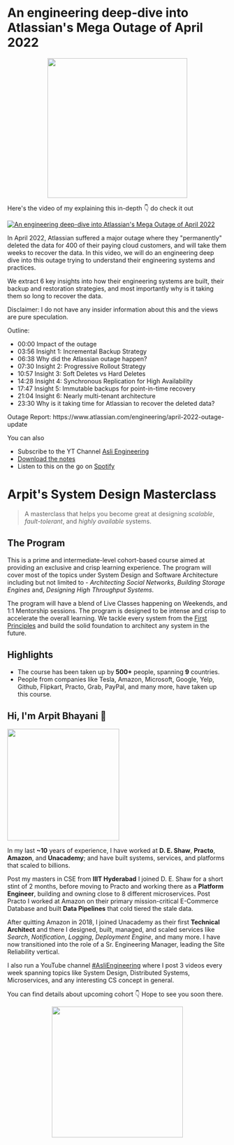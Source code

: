 An engineering deep-dive into Atlassian's Mega Outage of April 2022
===

<p align="center">
    <img src="https://media.giphy.com/media/1k3jEsS507T20/giphy.gif" width="320px" />
</p>



<p>Here's the video of my explaining this in-depth 👇‍ do check it out</p>

[![An engineering deep-dive into Atlassian's Mega Outage of April 2022](https://i.ytimg.com/vi/xa-hMF8gku0/mqdefault.jpg)](https://www.youtube.com/watch?v=xa-hMF8gku0)

<p>In April 2022, Atlassian suffered a major outage where they "permanently" deleted the data for 400 of their paying cloud customers, and will take them weeks to recover the data. In this video, we will do an engineering deep dive into this outage trying to understand their engineering systems and practices.</p>
<p>We extract 6 key insights into how their engineering systems are built, their backup and restoration strategies, and most importantly why is it taking them so long to recover the data.</p>
<p>Disclaimer: I do not have any insider information about this and the views are pure speculation.</p>
<p>Outline:</p>
<ul>
<li>00:00 Impact of the outage</li>
<li>03:56 Insight 1: Incremental Backup Strategy</li>
<li>06:38 Why did the Atlassian outage happen?</li>
<li>07:30 Insight 2: Progressive Rollout Strategy</li>
<li>10:57 Insight 3: Soft Deletes vs Hard Deletes</li>
<li>14:28 Insight 4: Synchronous Replication for High Availability</li>
<li>17:47 Insight 5: Immutable backups for point-in-time recovery</li>
<li>21:04 Insight 6: Nearly multi-tenant architecture</li>
<li>23:30 Why is it taking time for Atlassian to recover the deleted data?</li>
</ul>
<p>Outage Report: https://www.atlassian.com/engineering/april-2022-outage-update</p>

You can also
 - Subscribe to the YT Channel [Asli Engineering](https://youtube.com/c/ArpitBhayani)
 - [Download the notes]()
 - Listen to this on the go on [Spotify](https://open.spotify.com/show/7qMoamm2iZQrsPVm6IQLoD)

# Arpit's System Design Masterclass

> A masterclass that helps you become great at designing _scalable_, _fault-tolerant_, and _highly available_ systems.

## The Program

This is a prime and intermediate-level cohort-based course aimed at providing an exclusive and crisp learning experience. The program will cover most of the topics under System Design and Software Architecture including but not limited to - _Architecting Social Networks_, _Building Storage Engines_ and, _Designing High Throughput Systems_.

The program will have a blend of Live Classes happening on Weekends, and 1:1 Mentorship sessions. The program is designed to be intense and crisp to accelerate the overall learning. We tackle every system from the [First Principles](https://en.wikipedia.org/wiki/First_principle) and build the solid foundation to architect any system in the future.


## Highlights

 - The course has been taken up by __500+__ people, spanning __9__ countries.
 - People from companies like Tesla, Amazon, Microsoft, Google, Yelp, Github, Flipkart, Practo, Grab, PayPal, and many more, have taken up this course.


## Hi, I'm Arpit Bhayani 👋

<img width="256px" src="https://arpitbhayani.me/static/img/arpit.jpg" />

In my last **~10** years of experience, I have worked at **D. E. Shaw**, **Practo**, **Amazon**, and **Unacademy**; and have built systems, services, and platforms that scaled to billions.

Post my masters in CSE from **IIIT Hyderabad** I joined D. E. Shaw for a short stint of 2 months, before moving to Practo and working there as a **Platform Engineer**, building and owning close to 8 different microservices. Post Practo I worked at Amazon on their primary mission-critical E-Commerce Database and built **Data Pipelines** that cold tiered the stale data.

After quitting Amazon in 2018, I joined Unacademy as their first **Technical Architect** and there I designed, built, managed, and scaled services like _Search_, _Notification_, _Logging_, _Deployment Engine_, and many more. I have now transitioned into the role of a Sr. Engineering Manager, leading the Site Reliability vertical.

I also run a YouTube channel [#AsliEngineering](https://www.youtube.com/c/ArpitBhayani) where I post 3 videos every week spanning topics like System Design, Distributed Systems, Microservices, and any interesting CS concept in general.

You can find details about upcoming cohort 👇‍ Hope to see you soon there.

<center>
<a target="_blank" href="https://arpitbhayani.me/masterclass">
<img src="https://user-images.githubusercontent.com/4745789/137859181-d4499cf4-ce65-4466-8b88-a078ece0f081.PNG" width="300px" />
</a>
</center>